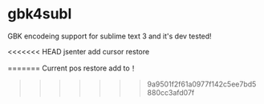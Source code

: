 gbk4subl
========

GBK encodeing support for sublime text 3 and it's dev tested!

<<<<<<< HEAD
jsenter add cursor restore

=======
Current pos restore add to！
>>>>>>> 9a9501f2f61a0977f142c5ee7bd5880cc3afd07f

